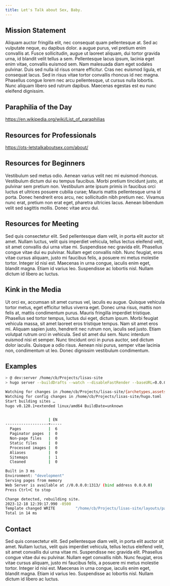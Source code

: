 ```yaml
---
title: Let's Talk about Sex, Baby.
---
```

## Mission Statement

Aliquam auctor fringilla elit, nec consequat quam pellentesque at. Sed ac vulputate neque, eu dapibus dolor. a augue purus, vel pretium enim convallis at. Fusce sollicitudin, augue ut laoreet aliquam, dui tortor gravida urna, id blandit velit tellus a sem. Pellentesque lacus ipsum, lacinia eget enim vitae, convallis euismod sem. Nam malesuada diam eget sodales pulvinar. Duis sed nulla id risus ornare efficitur. Cras nec euismod ligula, et consequat lacus. Sed in risus vitae tortor convallis rhoncus id nec magna. Phasellus congue lorem nec arcu pellentesque, ut cursus nulla lobortis. Nunc aliquam libero sed rutrum dapibus. Maecenas egestas est eu nunc eleifend dignissim.

## Paraphilia of the Day

 https://en.wikipedia.org/wiki/List_of_paraphilias

## Resources for Professionals

https://ots-letstalkaboutsex.com/about/

## Resources for Beginners

Vestibulum sed metus odio. Aenean varius velit nec mi euismod rhoncus. Vestibulum dictum dui eu tempus faucibus. Morbi pretium tincidunt justo, at pulvinar sem pretium non. Vestibulum ante ipsum primis in faucibus orci luctus et ultrices posuere cubilia curae; Mauris mattis pellentesque urna id porta. Donec hendrerit eros arcu, nec sollicitudin nibh pretium nec. Vivamus nunc erat, pretium non erat eget, pharetra ultricies lacus. Aenean bibendum velit sed sagittis mollis. Donec vitae arcu dui.

## Resources for Meeting

Sed quis consectetur elit. Sed pellentesque diam velit, in porta elit auctor sit amet. Nullam luctus, velit quis imperdiet vehicula, tellus lectus eleifend velit, sit amet convallis dui urna vitae mi. Suspendisse nec gravida elit. Phasellus congue vitae dui eu pulvinar. Nullam eget convallis nibh. Nunc feugiat, eros vitae cursus aliquam, justo mi faucibus felis, a posuere mi metus molestie tortor. Integer id nisi est. Maecenas in urna congue, iaculis enim eget, blandit magna. Etiam id varius leo. Suspendisse ac lobortis nisl. Nullam dictum id libero ac luctus.

## Kink in the Media

Ut orci ex, accumsan sit amet cursus vel, iaculis eu augue. Quisque vehicula tortor metus, eget efficitur tellus viverra eget. Donec urna risus, mattis non felis at, mattis condimentum purus. Mauris fringilla imperdiet tristique. Phasellus sed tortor tempus, luctus dui eget, dictum ipsum. Morbi feugiat vehicula massa, sit amet laoreet eros tristique tempus. Nam sit amet eros mi. Aliquam sapien justo, hendrerit nec rutrum non, iaculis sed justo. Etiam volutpat rutrum orci in vehicula. Sed sit amet dui sem. Nunc interdum euismod nisi et semper. Nunc tincidunt orci in purus auctor, sed dictum dolor iaculis. Quisque a odio risus. Aenean nisi purus, semper vitae lacinia non, condimentum ut leo. Donec dignissim vestibulum condimentum. 

## Examples

```bash
> @ dev:server /home/cb/Projects/lisas-site
> hugo server --buildDrafts --watch --disableFastRender --baseURL=0.0.0.0 --bind=0.0.0.0 --port=1313

Watching for changes in /home/cb/Projects/lisas-site/{archetypes,assets,content,layouts,package.json,tailwind.config.js}
Watching for config changes in /home/cb/Projects/lisas-site/hugo.toml
Start building sites … 
hugo v0.120.1+extended linux/amd64 BuildDate=unknown


                   | EN  
-------------------+-----
  Pages            |  6  
  Paginator pages  |  0  
  Non-page files   |  0  
  Static files     |  0  
  Processed images |  0  
  Aliases          |  0  
  Sitemaps         |  1  
  Cleaned          |  0  

Built in 3 ms
Environment: "development"
Serving pages from memory
Web Server is available at //0.0.0.0:1313/ (bind address 0.0.0.0) 
Press Ctrl+C to stop

Change detected, rebuilding site.
2023-12-18 12:39:17.990 -0500
Template changed WRITE         "/home/cb/Projects/lisas-site/layouts/partials/header.html"
Total in 14 ms
```

## Contact

Sed quis consectetur elit. Sed pellentesque diam velit, in porta elit auctor sit amet. Nullam luctus, velit quis imperdiet vehicula, tellus lectus eleifend velit, sit amet convallis dui urna vitae mi. Suspendisse nec gravida elit. Phasellus congue vitae dui eu pulvinar. Nullam eget convallis nibh. Nunc feugiat, eros vitae cursus aliquam, justo mi faucibus felis, a posuere mi metus molestie tortor. Integer id nisi est. Maecenas in urna congue, iaculis enim eget, blandit magna. Etiam id varius leo. Suspendisse ac lobortis nisl. Nullam dictum id libero ac luctus.
